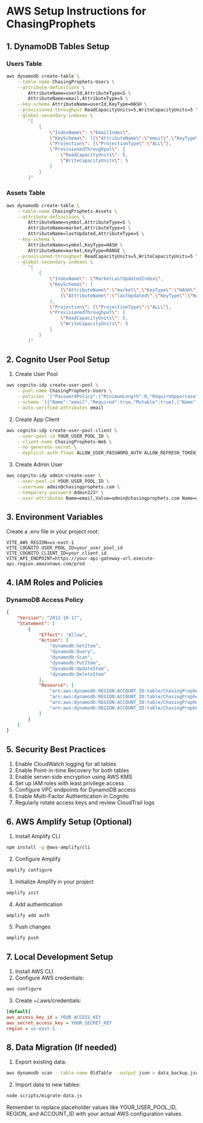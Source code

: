 # AWS Setup Instructions for ChasingProphets

## 1. DynamoDB Tables Setup

### Users Table
```bash
aws dynamodb create-table \
    --table-name ChasingProphets-Users \
    --attribute-definitions \
        AttributeName=userId,AttributeType=S \
        AttributeName=email,AttributeType=S \
    --key-schema AttributeName=userId,KeyType=HASH \
    --provisioned-throughput ReadCapacityUnits=5,WriteCapacityUnits=5 \
    --global-secondary-indexes \
        "[
            {
                \"IndexName\": \"EmailIndex\",
                \"KeySchema\": [{\"AttributeName\":\"email\",\"KeyType\":\"HASH\"}],
                \"Projection\": {\"ProjectionType\":\"ALL\"},
                \"ProvisionedThroughput\": {
                    \"ReadCapacityUnits\": 5,
                    \"WriteCapacityUnits\": 5
                }
            }
        ]"
```

### Assets Table
```bash
aws dynamodb create-table \
    --table-name ChasingProphets-Assets \
    --attribute-definitions \
        AttributeName=symbol,AttributeType=S \
        AttributeName=market,AttributeType=S \
        AttributeName=lastUpdated,AttributeType=S \
    --key-schema \
        AttributeName=symbol,KeyType=HASH \
        AttributeName=market,KeyType=RANGE \
    --provisioned-throughput ReadCapacityUnits=5,WriteCapacityUnits=5 \
    --global-secondary-indexes \
        "[
            {
                \"IndexName\": \"MarketLastUpdatedIndex\",
                \"KeySchema\": [
                    {\"AttributeName\":\"market\",\"KeyType\":\"HASH\"},
                    {\"AttributeName\":\"lastUpdated\",\"KeyType\":\"RANGE\"}
                ],
                \"Projection\": {\"ProjectionType\":\"ALL\"},
                \"ProvisionedThroughput\": {
                    \"ReadCapacityUnits\": 5,
                    \"WriteCapacityUnits\": 5
                }
            }
        ]"
```

## 2. Cognito User Pool Setup

1. Create User Pool
```bash
aws cognito-idp create-user-pool \
    --pool-name ChasingProphets-Users \
    --policies '{"PasswordPolicy":{"MinimumLength":8,"RequireUppercase":true,"RequireLowercase":true,"RequireNumbers":true,"RequireSymbols":true}}' \
    --schema '[{"Name":"email","Required":true,"Mutable":true},{"Name":"custom:role","Required":false,"Mutable":true}]' \
    --auto-verified-attributes email
```

2. Create App Client
```bash
aws cognito-idp create-user-pool-client \
    --user-pool-id YOUR_USER_POOL_ID \
    --client-name ChasingProphets-Web \
    --no-generate-secret \
    --explicit-auth-flows ALLOW_USER_PASSWORD_AUTH ALLOW_REFRESH_TOKEN_AUTH
```

3. Create Admin User
```bash
aws cognito-idp admin-create-user \
    --user-pool-id YOUR_USER_POOL_ID \
    --username admin@chasingprophets.com \
    --temporary-password Admin123! \
    --user-attributes Name=email,Value=admin@chasingprophets.com Name=custom:role,Value=admin
```

## 3. Environment Variables

Create a .env file in your project root:
```
VITE_AWS_REGION=us-east-1
VITE_COGNITO_USER_POOL_ID=your_user_pool_id
VITE_COGNITO_CLIENT_ID=your_client_id
VITE_API_ENDPOINT=https://your-api-gateway-url.execute-api.region.amazonaws.com/prod
```

## 4. IAM Roles and Policies

### DynamoDB Access Policy
```json
{
    "Version": "2012-10-17",
    "Statement": [
        {
            "Effect": "Allow",
            "Action": [
                "dynamodb:GetItem",
                "dynamodb:Query",
                "dynamodb:Scan",
                "dynamodb:PutItem",
                "dynamodb:UpdateItem",
                "dynamodb:DeleteItem"
            ],
            "Resource": [
                "arn:aws:dynamodb:REGION:ACCOUNT_ID:table/ChasingProphets-Users",
                "arn:aws:dynamodb:REGION:ACCOUNT_ID:table/ChasingProphets-Assets",
                "arn:aws:dynamodb:REGION:ACCOUNT_ID:table/ChasingProphets-Users/index/*",
                "arn:aws:dynamodb:REGION:ACCOUNT_ID:table/ChasingProphets-Assets/index/*"
            ]
        }
    ]
}
```

## 5. Security Best Practices

1. Enable CloudWatch logging for all tables
2. Enable Point-in-time Recovery for both tables
3. Enable server-side encryption using AWS KMS
4. Set up IAM roles with least privilege access
5. Configure VPC endpoints for DynamoDB access
6. Enable Multi-Factor Authentication in Cognito
7. Regularly rotate access keys and review CloudTrail logs

## 6. AWS Amplify Setup (Optional)

1. Install Amplify CLI
```bash
npm install -g @aws-amplify/cli
```

2. Configure Amplify
```bash
amplify configure
```

3. Initialize Amplify in your project
```bash
amplify init
```

4. Add authentication
```bash
amplify add auth
```

5. Push changes
```bash
amplify push
```

## 7. Local Development Setup

1. Install AWS CLI
2. Configure AWS credentials:
```bash
aws configure
```

3. Create ~/.aws/credentials:
```ini
[default]
aws_access_key_id = YOUR_ACCESS_KEY
aws_secret_access_key = YOUR_SECRET_KEY
region = us-east-1
```

## 8. Data Migration (If needed)

1. Export existing data:
```bash
aws dynamodb scan --table-name OldTable --output json > data_backup.json
```

2. Import data to new tables:
```bash
node scripts/migrate-data.js
```

Remember to replace placeholder values like YOUR_USER_POOL_ID, REGION, and ACCOUNT_ID with your actual AWS configuration values.